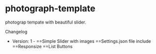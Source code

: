 photograph-template
===================

photograp tempate with beautiful slider.

Changelog
- Version: 1 -
==Simple Slider with images
==Settings.json file include
==Responsize
==List Buttons